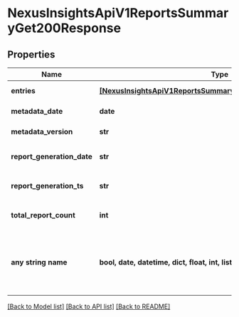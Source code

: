 # NexusInsightsApiV1ReportsSummaryGet200Response


## Properties
Name | Type | Description | Notes
------------ | ------------- | ------------- | -------------
**entries** | [**[NexusInsightsApiV1ReportsSummaryGet200ResponseEntriesInner]**](NexusInsightsApiV1ReportsSummaryGet200ResponseEntriesInner.md) | Response entries | [optional] 
**metadata_date** | **date** | Metadata date | [optional] 
**metadata_version** | **str** | Metadata version | [optional] 
**report_generation_date** | **str** | Timestamp of report generation | [optional] 
**report_generation_ts** | **str** | Timestamp of report generation | [optional] 
**total_report_count** | **int** | Total no. of response entries | [optional] 
**any string name** | **bool, date, datetime, dict, float, int, list, str, none_type** | any string name can be used but the value must be the correct type | [optional]

[[Back to Model list]](../README.md#documentation-for-models) [[Back to API list]](../README.md#documentation-for-api-endpoints) [[Back to README]](../README.md)


